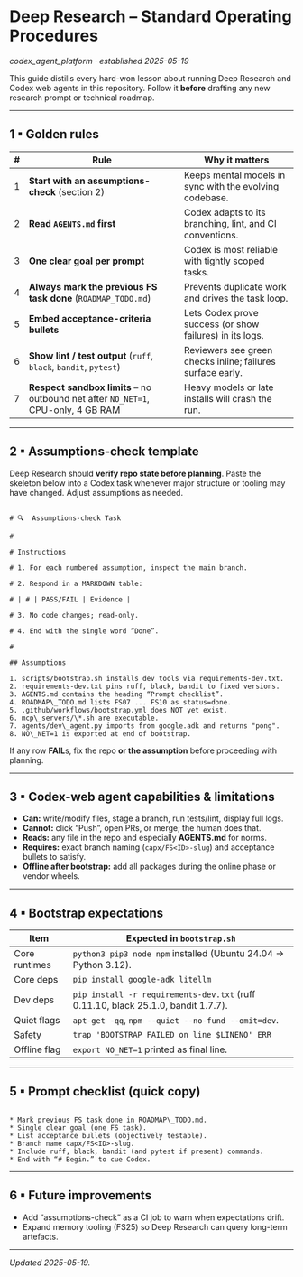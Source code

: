 # Deep Research – Standard Operating Procedures  
*codex_agent_platform · established 2025-05-19*

This guide distills every hard-won lesson about running Deep Research and Codex web agents in this repository. Follow it **before** drafting any new research prompt or technical roadmap.

---

## 1 ▪ Golden rules

| # | Rule | Why it matters |
|---|------|----------------|
| 1 | **Start with an assumptions-check** (section 2) | Keeps mental models in sync with the evolving codebase. |
| 2 | **Read `AGENTS.md` first** | Codex adapts to its branching, lint, and CI conventions. |
| 3 | **One clear goal per prompt** | Codex is most reliable with tightly scoped tasks. |
| 4 | **Always mark the previous FS task done** (`ROADMAP_TODO.md`) | Prevents duplicate work and drives the task loop. |
| 5 | **Embed acceptance-criteria bullets** | Lets Codex prove success (or show failures) in its logs. |
| 6 | **Show lint / test output** (`ruff`, `black`, `bandit`, `pytest`) | Reviewers see green checks inline; failures surface early. |
| 7 | **Respect sandbox limits** – no outbound net after `NO_NET=1`, CPU-only, 4 GB RAM | Heavy models or late installs will crash the run. |

---

## 2 ▪ Assumptions-check template

Deep Research should **verify repo state before planning**. Paste the skeleton below into a Codex task whenever major structure or tooling may have changed. Adjust assumptions as needed.

```

# 🔍  Assumptions-check Task

#

# Instructions

# 1. For each numbered assumption, inspect the main branch.

# 2. Respond in a MARKDOWN table:

# | # | PASS/FAIL | Evidence |

# 3. No code changes; read-only.

# 4. End with the single word “Done”.

#

## Assumptions

1. scripts/bootstrap.sh installs dev tools via requirements-dev.txt.
2. requirements-dev.txt pins ruff, black, bandit to fixed versions.
3. AGENTS.md contains the heading “Prompt checklist”.
4. ROADMAP\_TODO.md lists FS07 ... FS10 as status=done.
5. .github/workflows/bootstrap.yml does NOT yet exist.
6. mcp\_servers/\*.sh are executable.
7. agents/dev\_agent.py imports from google.adk and returns "pong".
8. NO\_NET=1 is exported at end of bootstrap.

```

If any row **FAIL**s, fix the repo **or the assumption** before proceeding with planning.

---

## 3 ▪ Codex-web agent capabilities & limitations

* **Can:** write/modify files, stage a branch, run tests/lint, display full logs.  
* **Cannot:** click “Push”, open PRs, or merge; the human does that.  
* **Reads:** any file in the repo and especially **AGENTS.md** for norms.  
* **Requires:** exact branch naming (`capx/FS<ID>-slug`) and acceptance bullets to satisfy.  
* **Offline after bootstrap:** add all packages during the online phase or vendor wheels.

---

## 4 ▪ Bootstrap expectations

| Item | Expected in `bootstrap.sh` |
|------|----------------------------|
| Core runtimes | `python3 pip3 node npm` installed (Ubuntu 24.04 → Python 3.12). |
| Core deps | `pip install google-adk litellm` |
| Dev deps | `pip install -r requirements-dev.txt` (ruff 0.11.10, black 25.1.0, bandit 1.7.7). |
| Quiet flags | `apt-get -qq`, `npm --quiet --no-fund --omit=dev`. |
| Safety | `trap 'BOOTSTRAP FAILED on line $LINENO' ERR` |
| Offline flag | `export NO_NET=1` printed as final line. |

---

## 5 ▪ Prompt checklist (quick copy)

```

* Mark previous FS task done in ROADMAP\_TODO.md.
* Single clear goal (one FS task).
* List acceptance bullets (objectively testable).
* Branch name capx/FS<ID>-slug.
* Include ruff, black, bandit (and pytest if present) commands.
* End with “# Begin.” to cue Codex.

```

---

## 6 ▪ Future improvements

* Add “assumptions-check” as a CI job to warn when expectations drift.  
* Expand memory tooling (FS25) so Deep Research can query long-term artefacts.

---

_Updated 2025-05-19._
```
